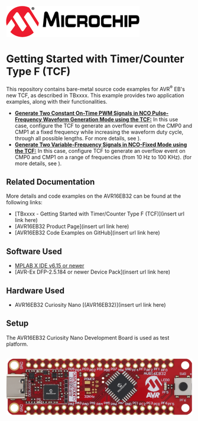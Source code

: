 [![MCHP](./images/microchip.png)](https://www.microchip.com)

# Getting Started with Timer/Counter Type F (TCF)

This repository contains bare-metal source code examples for AVR<sup>®</sup> EB's new TCF, as described in TBxxxx. This example provides two application examples, along with their functionalities.

 * [<strong>Generate Two Constant On-Time PWM Signals in NCO Pulse-Frequency Waveform Generation Mode using the TCF:</strong>](./NCO-Pulse/readme.md) In this use case, configure the TCF to  generate an overflow event on the CMP0 and CMP1 at a fixed frequency while increasing the waveform duty cycle, through all possible lengths. For more details, see [<strong></strong>]()).
  * [<strong>Generate Two Variable-Frequency Signals in NCO-Fixed Mode using the TCF:</strong>](./NCO-Fixed/readme.md)  [<strong></strong>]() In this case, configure TCF to generate an overflow event on CMP0 and CMP1 on a range of frequencies (from 10 Hz to 100 KHz).
 (for more details, see [<strong></strong>]()).

## Related Documentation
More details and code examples on the AVR16EB32 can be found at the following links:
- [TBxxxx - Getting Started with Timer/Counter Type F (TCF)](insert url link here)
- [AVR16EB32 Product Page](insert url link here)
- [AVR16EB32 Code Examples on GitHub](insert url link here)

## Software Used
- [MPLAB X IDE v6.15 or newer](https://www.microchip.com/en-us/tools-resources/develop/mplab-x-ide)
- [AVR-Ex DFP-2.5.184 or newer Device Pack](insert url link here)

## Hardware Used
- AVR16EB32 Curiosity Nano [(AVR16EB32)](insert url link here)

## Setup
The AVR16EB32 Curiosity Nano Development Board is used as test platform.

<br><img src="images/AVR16EB32_Cnano_Board.png">
